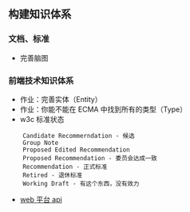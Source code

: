 ## 构建知识体系

### 文档、标准

- 完善脑图

### 前端技术知识体系

- 作业：完善实体（Entity）
- 作业：你能不能在 ECMA 中找到所有的类型（Type）
- w3c 标准状态

```
    Candidate Recommerndation - 候选
    Group Note
    Proposed Edited Recommendation
    Proposed Recommendation - 委员会达成一致
    Recommendation - 正式标准
    Retired - 退休标准
    Working Draft - 有这个东西，没有效力
```

- [web 平台 api](webplatform.github.io/docs/apis/)
